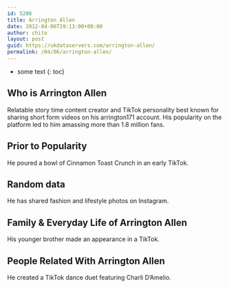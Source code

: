 ```yaml
---
id: 5206
title: Arrington Allen
date: 2012-04-06T19:13:00+00:00
author: chito
layout: post
guid: https://ukdataservers.com/arrington-allen/
permalink: /04/06/arrington-allen/
---
```


* some text
{: toc}
          
          
## Who is  Arrington Allen
                  
                  
                  
Relatable story time content creator and TikTok personality best known for sharing short form videos on his arrington171 account. His popularity on the platform led to him amassing more than 1.8 million fans.
                  
                
                
                
## Prior to Popularity 
                  
                  
                  
He poured a bowl of Cinnamon Toast Crunch in an early TikTok. 
                  
                
                
                
## Random data 
                  
                  
                  
He has shared fashion and lifestyle photos on Instagram. 
                  
                
                
                
## Family & Everyday Life of Arrington Allen
                  
                  
                  
His younger brother made an appearance in a TikTok.
                  
                
                
                
## People Related With  Arrington Allen
                  
                  
                  
He created a TikTok dance duet featuring Charli D&#8217;Amelio. 
                  
                
              
            
          
          
          
    
    
  
